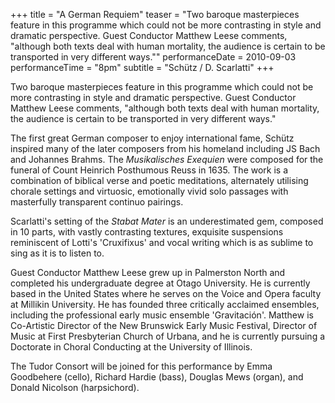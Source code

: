 +++
title = "A German Requiem"
teaser = "Two baroque masterpieces feature in this programme which could not be more contrasting in style and dramatic perspective. Guest Conductor Matthew Leese comments, \"although both texts deal with human mortality, the audience is certain to be transported in very different ways.\""
performanceDate = 2010-09-03
performanceTime = "8pm"
subtitle = "Schütz / D. Scarlatti"
+++

Two baroque masterpieces feature in this programme which could not be more contrasting in style and dramatic perspective. Guest Conductor Matthew Leese comments, "although both texts deal with human mortality, the audience is certain to be transported in very different ways."


The first great German composer to enjoy international fame, Schütz inspired many of the later composers from his homeland including JS Bach and Johannes Brahms. The *Musikalisches Exequien* were composed for the funeral of Count Heinrich Posthumous Reuss in 1635. The work is a combination of biblical verse and poetic meditations, alternately utilising chorale settings and virtuosic, emotionally vivid solo passages with masterfully transparent continuo pairings.


Scarlatti's setting of the *Stabat Mater* is an underestimated gem, composed in 10 parts, with vastly contrasting textures, exquisite suspensions reminiscent of Lotti's 'Cruxifixus' and vocal writing which is as sublime to sing as it is to listen to.


Guest Conductor Matthew Leese grew up in Palmerston North and completed his undergraduate degree at Otago University. He is currently based in the United States where he serves on the Voice and Opera faculty at Millikin University. He has founded three critically acclaimed ensembles, including the professional early music ensemble 'Gravitación'. Matthew is Co-Artistic Director of the New Brunswick Early Music Festival, Director of Music at First Presbyterian Church of Urbana, and he is currently pursuing a Doctorate in Choral Conducting at the University of Illinois.


The Tudor Consort will be joined for this performance by Emma Goodbehere (cello), Richard Hardie (bass), Douglas Mews (organ), and Donald Nicolson (harpsichord).
